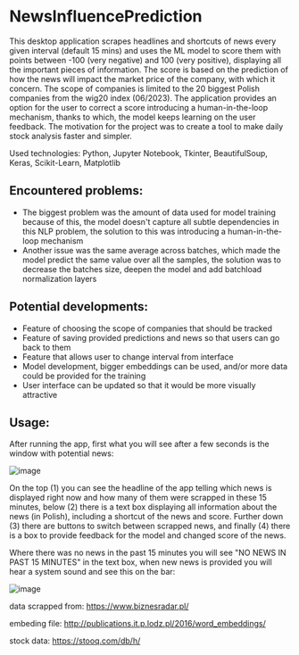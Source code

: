 # NewsInfluencePrediction
This desktop application scrapes headlines and shortcuts of news every given interval (default 15 mins) and uses the ML model to score them with points between -100 (very negative) and 100 (very positive), displaying all the important pieces of information. The score is based on the prediction of how the news will impact the market price of the company, with which it concern. The scope of companies is limited to the 20 biggest Polish companies from the wig20 index (06/2023). The application provides an option for the user to correct a score introducing a human-in-the-loop mechanism, thanks to which, the model keeps learning on the user feedback. The motivation for the project was to create a tool to make daily stock analysis faster and simpler.

Used technologies: Python, Jupyter Notebook, Tkinter, BeautifulSoup, Keras, Scikit-Learn, Matplotlib

## Encountered problems:
- The biggest problem was the amount of data used for model training because of this, the model doesn't capture all subtle dependencies in this NLP problem, the solution to this was introducing a human-in-the-loop mechanism
- Another issue was the same average across batches, which made the model predict the same value over all the samples, the solution was to decrease the batches size, deepen the model and add batchload normalization layers

## Potential developments:
- Feature of choosing the scope of companies that should be tracked
- Feature of saving provided predictions and news so that users can go back to them
- Feature that allows user to change interval from interface
- Model development, bigger embeddings can be used, and/or more data could be provided for the training
- User interface can be updated so that it would be more visually attractive

## Usage:
After running the app, first what you will see after a few seconds is the window with potential news:

![image](https://github.com/NGala540/NewsInfluencePrediction/assets/109106650/f75d232b-67fb-4127-ab3a-820b38b89afb)

On the top (1) you can see the headline of the app telling which news is displayed right now and how many of them were scrapped in these 15 minutes, below (2) there is a text box displaying all information about the news (in Polish), including a shortcut of the news and score. Further down (3) there are buttons to switch between scrapped news, and finally (4) there is a box to provide feedback for the model and changed score of the news.

Where there was no news in the past 15 minutes you will see "NO NEWS IN PAST 15 MINUTES" in the text box, when new news is provided you will hear a system sound and see this on the bar:

![image](https://github.com/NGala540/NewsInfluencePrediction/assets/109106650/c8250634-4352-4c74-9178-ab293e9d0be7)

data scrapped from: https://www.biznesradar.pl/

embeding file: http://publications.it.p.lodz.pl/2016/word_embeddings/

stock data: https://stooq.com/db/h/

